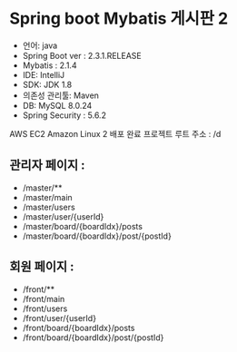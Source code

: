 # Spring boot Mybatis 게시판 2  
<ul>
  <li>언어: java</li>
  <li>Spring Boot ver : 2.3.1.RELEASE</li>
  <li>Mybatis : 2.1.4</li>
  <li>IDE: IntelliJ</li>
  <li>SDK: JDK 1.8</li>
  <li>의존성 관리툴: Maven</li>
  <li>DB: MySQL 8.0.24</li>
  <li>Spring Security : 5.6.2</li>
</ul>

<span>AWS EC2 Amazon Linux 2 배포 완료</span>
<span>프로젝트 루트 주소 : /d</span>

<h2>관리자 페이지 :</h2>
<ul>
  <li>/master/**</li>
  <li>/master/main</li>
  <li>/master/users</li>
  <li>/master/user/{userId}</li>
  <li>/master/board/{boardIdx}/posts</li>
  <li>/master/board/{boardIdx}/post/{postId}</li>
</ul>

<h2>회원 페이지 :</h2>
<ul>
  <li>/front/**</li>
  <li>/front/main</li>
  <li>/front/users</li>
  <li>/front/user/{userId}</li>
  <li>/front/board/{boardIdx}/posts</li>
  <li>/front/board/{boardIdx}/post/{postId}</li>
</ul>
